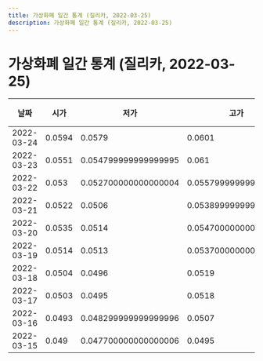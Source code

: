 ```yaml
---
title: 가상화폐 일간 통계 (질리카, 2022-03-25)
description: 가상화폐 일간 통계 (질리카, 2022-03-25)
---
```


가상화폐 일간 통계 (질리카, 2022-03-25)
===

|날짜|시가|저가|고가|종가|비고|
|--|--|--|--|--|--|
|2022-03-24|0.0594|0.0579|0.0601|0.0594|    |
|2022-03-23|0.0551|0.054799999999999995|0.061|0.0594|    |
|2022-03-22|0.053|0.052700000000000004|0.055799999999999995|0.0551|    |
|2022-03-21|0.0522|0.0506|0.053899999999999997|0.053|    |
|2022-03-20|0.0535|0.0514|0.054700000000000006|0.0522|    |
|2022-03-19|0.0514|0.0513|0.053700000000000005|0.0536|    |
|2022-03-18|0.0504|0.0496|0.0519|0.0515|    |
|2022-03-17|0.0503|0.0495|0.0518|0.0504|    |
|2022-03-16|0.0493|0.048299999999999996|0.0507|0.0503|    |
|2022-03-15|0.049|0.047700000000000006|0.0495|0.0492|    |
